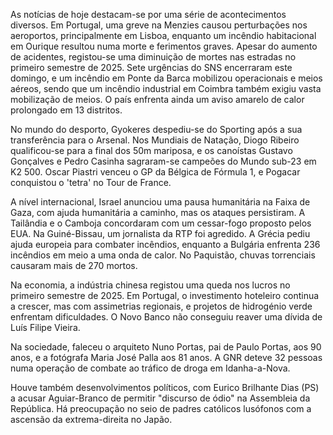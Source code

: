 As notícias de hoje destacam-se por uma série de acontecimentos diversos. Em Portugal, uma greve na Menzies causou perturbações nos aeroportos, principalmente em Lisboa, enquanto um incêndio habitacional em Ourique resultou numa morte e ferimentos graves. Apesar do aumento de acidentes, registou-se uma diminuição de mortes nas estradas no primeiro semestre de 2025. Sete urgências do SNS encerraram este domingo, e um incêndio em Ponte da Barca mobilizou operacionais e meios aéreos, sendo que um incêndio industrial em Coimbra também exigiu vasta mobilização de meios. O país enfrenta ainda um aviso amarelo de calor prolongado em 13 distritos.

No mundo do desporto, Gyokeres despediu-se do Sporting após a sua transferência para o Arsenal. Nos Mundiais de Natação, Diogo Ribeiro qualificou-se para a final dos 50m mariposa, e os canoístas Gustavo Gonçalves e Pedro Casinha sagraram-se campeões do Mundo sub-23 em K2 500. Oscar Piastri venceu o GP da Bélgica de Fórmula 1, e Pogacar conquistou o 'tetra' no Tour de France.

A nível internacional, Israel anunciou uma pausa humanitária na Faixa de Gaza, com ajuda humanitária a caminho, mas os ataques persistiram. A Tailândia e o Camboja concordaram com um cessar-fogo proposto pelos EUA. Na Guiné-Bissau, um jornalista da RTP foi agredido. A Grécia pediu ajuda europeia para combater incêndios, enquanto a Bulgária enfrenta 236 incêndios em meio a uma onda de calor. No Paquistão, chuvas torrenciais causaram mais de 270 mortos.

Na economia, a indústria chinesa registou uma queda nos lucros no primeiro semestre de 2025. Em Portugal, o investimento hoteleiro continua a crescer, mas com assimetrias regionais, e projetos de hidrogénio verde enfrentam dificuldades. O Novo Banco não conseguiu reaver uma dívida de Luís Filipe Vieira.

Na sociedade, faleceu o arquiteto Nuno Portas, pai de Paulo Portas, aos 90 anos, e a fotógrafa Maria José Palla aos 81 anos. A GNR deteve 32 pessoas numa operação de combate ao tráfico de droga em Idanha-a-Nova.

Houve também desenvolvimentos políticos, com Eurico Brilhante Dias (PS) a acusar Aguiar-Branco de permitir "discurso de ódio" na Assembleia da República. Há preocupação no seio de padres católicos lusófonos com a ascensão da extrema-direita no Japão.